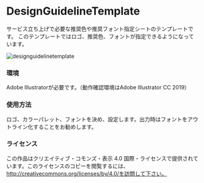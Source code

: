 # DesignGuidelineTemplate
サービス立ち上げで必要な推奨色や推奨フォント指定シートのテンプレートです。
このテンプレートではロゴ、推奨色、フォントが指定できるようになっています。

![designguidelinetemplate](https://user-images.githubusercontent.com/7841984/51802238-3ebec900-228b-11e9-850c-101873ea3134.png)

### 環境
Adobe Illustratorが必要です。（動作確認環境はAdobe Illustrator CC 2019）

### 使用方法
ロゴ、カラーパレット、フォントを決め、設定します。出力時はフォントをアウトライン化することをお勧めします。

### ライセンス
この作品はクリエイティブ・コモンズ・表示 4.0 国際・ライセンスで提供されています。このライセンスのコピーを閲覧するには、http://creativecommons.org/licenses/by/4.0/を訪問して下さい。
